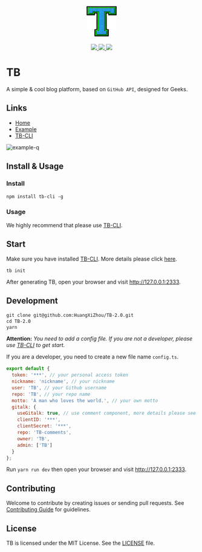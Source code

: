 <div align="center">
  <a href="#">
    <img width="80" src="./public/logo-512.png" alt="LOGO">
  </a>
</div>
<br>
<div align="center">
  <a href="https://vuejs.org">
    <img src="http://forthebadge.com/images/badges/made-with-vue.svg">
  </a>
  <a href="https://t66y.com">
    <img src="http://forthebadge.com/images/badges/ages-18.svg">
  </a>
  <a href="http://ojiq40lzd.bkt.clouddn.com/love-qr.png">
    <img src="http://forthebadge.com/images/badges/built-with-love.svg">
  </a>
</div>

# TB

A simple & cool blog platform, based on `GitHub API`, designed for Geeks.

## Links

* [Home](https://github.com/TB-blog/TB)
* [Example](https://blog.trevor.top)
* [TB-CLI](https://github.com/TB-blog/TB-CLI)

![example-q](http://ojiq40lzd.bkt.clouddn.com/example-qr.png)


## Install & Usage

### Install

```shell
npm install tb-cli -g
```

### Usage
We highly recommend that please use [TB-CLI](https://github.com/TB-blog/TB-CLI).

## Start

Make sure you have installed [TB-CLI](https://github.com/TB-blog/TB-CLI). More details please click [here](https://github.com/TB-blog/TB-CLI).

```shell
tb init
```
After generating TB, open your browser and visit http://127.0.0.1:2333.

## Development

```shell
git clone git@github.com:HuangXiZhou/TB-2.0.git
cd TB-2.0
yarn
```
**Attention:** *You need to add a config file. If you are not a developer, please use [TB-CLI](https://github.com/TB-blog/TB-CLI) to get start.*

If you are a developer, you need to create a new file name `config.ts`.

```javascript
export default {
  token: '***', // your personal access token
  nickname: 'nickname', // your nickname
  user: 'TB', // your Github username
  repo: 'TB', // your repo name
  motto: 'A man who loves the world.', // your own motto
  gitalk: {
    useGitalk: true, // use comment component, more details please see https://github.com/gitalk/gitalk
    clientID: '***',
    clientSecret: '***',
    repo: 'TB-comments',
    owner: 'TB',
    admin: ['TB']
  }
};
```

Run `yarn run dev` then open your browser and visit http://127.0.0.1:2333.

## Contributing
Welcome to contribute by creating issues or sending pull requests. See [Contributing Guide](CONTRIBUTING.md) for guidelines.

## License
TB is licensed under the MIT License. See the [LICENSE](LICENSE) file.
